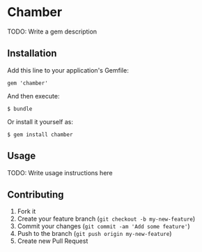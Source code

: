 # Chamber

TODO: Write a gem description

## Installation

Add this line to your application's Gemfile:

    gem 'chamber'

And then execute:

    $ bundle

Or install it yourself as:

    $ gem install chamber

## Usage

TODO: Write usage instructions here

## Contributing

1. Fork it
2. Create your feature branch (`git checkout -b my-new-feature`)
3. Commit your changes (`git commit -am 'Add some feature'`)
4. Push to the branch (`git push origin my-new-feature`)
5. Create new Pull Request
